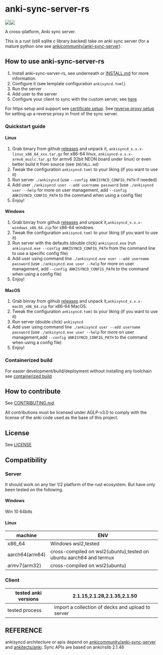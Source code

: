 # anki-sync-server-rs

[![](https://img.shields.io/github/v/release/ankicommunity/anki-sync-server-rs)](https://github.com/ankicommunity/anki-sync-server-rs/releases/latest)[![](https://img.shields.io/github/last-commit/ankicommunity/anki-sync-server-rs)]()

A cross-platform, Anki sync server.

This is a rust (still sqlite c library backed) take on anki sync server (for a mature python one see [ankicommunity/anki-sync-server](https://github.com/ankicommunity/anki-sync-server)).


## How to use anki-sync-server-rs

1. Install anki-sync-server-rs, see underneath or [INSTALL.md](docs/INSTALL.md) for more information.
2. Configure it (see template configuration `ankisyncd.toml`)
3. Run the server
4. Add user to the server
5. Configure your client to sync with the custom server, see [here](docs/ANKI_CLIENTS_SETUP.md)

For https setup and support see [certificate setup](docs/CERTS.md).
See [reverse proxy setup](docs/REVERSE_PROXY.md) for setting up a reverse proxy in front of the sync server.


### Quickstart guide

#### Linux

1. Grab binary from github [releases](https://github.com/ankicommunity/anki-sync-server-rs/releases) and unpack it, `ankisyncd_x.x.x-linux_x86_64_xxx.tar.gz` for x86-64 linux, `ankisyncd-x.x.x-armv6_muslc.tar.gz` for armv6 32bit NEON board under linux) or even better build it from source (see `INSTALL.md`)
2. Tweak the configuration `ankisyncd.toml` to your liking (if you want to use it)
3. Run server `./ankisyncd` (use `--config ANKISYNCD_CONFIG_PATH` if needed)
4. Add user `./ankisyncd user --add username password` (use `./ankisyncd user --help` for more on user management, add `--config ANKISYNCD_CONFIG_PATH` to the command when using a config file)
5. Enjoy!

#### Windows

1. Grab binray from github [releases](https://github.com/ankicommunity/anki-sync-server-rs/releases) and unpack it,`ankisyncd_x.x.x-windows_x86_64.zip` for x86-64 windows.
2. Tweak the configuration `ankisyncd.toml` to your liking (if you want to use it)
3. Run server with the defaults (double click) `ankisyncd.exe` (run `ankisyncd.exe --config ANKISYNCD_CONFIG_PATH` from the command line to use a specific config file)
4. Add user using command line `./ankisyncd.exe user --add username password` (use `./ankisyncd.exe user --help` for more on user management, add `--config ANKISYNCD_CONFIG_PATH` to the command when using a config file)
5. Enjoy!

#### MacOS

1. Grab binray from github [releases](https://github.com/ankicommunity/anki-sync-server-rs/releases) and unpack it,`ankisyncd_x.x.x-macOS_x86_64.zip` for x86-64 MacOS.
2. Tweak the configuration `ankisyncd.toml` to your liking (if you want to use it)
3. Run server (double click) `ankisyncd`
4. Add user using command line `./ankisyncd user --add username password` (use `./ankisyncd.exe user --help` for more on user management,add `--config ANKISYNCD_CONFIG_PATH` to the command when using a config file)
5. Enjoy!

### Containerized build

For easier development/build/deployment without installing any toolchain see [containerized build](docs/CONTAINER.md)

## How to contribute

See [CONTRIBUTING.md](CONTRIBUTING.md).

All contributions must be licensed under AGLP-v3.0 to comply with the license of the anki code used as the base of this project.

## License

See [LICENSE](LICENSE)


## Compatibility

### Server

It should work on any tier 1/2 platform of the rust ecosystem.
But have only been tested on the following.

#### Windows

Win 10 64bits

#### Linux

|machine|ENV|
|----|----|
|x86_64|Windows wsl2,tested|
|aarch64(arm64)|cross-compiled on wsl2(ubuntu),tested on ubuntu aarch64 and termux|
|armv7(arm32)|cross-compiled on wsl2(ubuntu)|


### Client

|tested anki versions|2.1.15,2.1.28,2.1.35,2.1.50|
|----|----|
|tested process| import a collection of decks and upload to server|


## REFERENCE
ankisyncd architecture or apis depend on [ankicommunity/anki-sync-server](https://github.com/ankicommunity/anki-sync-server) and
[ankitects/anki](https://github.com/ankitects/anki).
Sync APIs are based on anki/rslib 2.1.46
